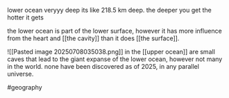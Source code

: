 lower ocean veryyy deep its like 218.5 km deep. the deeper you get the hotter it gets

the lower ocean is part of the lower surface, however it has more influence from the heart and [[the cavity]] than it does [[the surface]].

![[Pasted image 20250708035038.png]]
in the [[upper ocean]] are small caves that lead to the giant expanse of the lower ocean, however not many in the world. none have been discovered as of 2025, in any parallel universe.

#geography